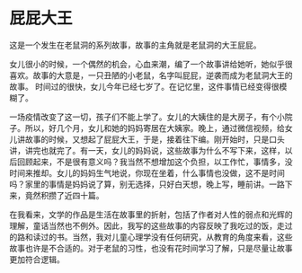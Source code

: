# 屁屁大王
这是一个发生在老鼠洞的系列故事，故事的主角就是老鼠洞的大王屁屁。

女儿很小的时候，一个偶然的机会，心血来潮，编了一个故事讲给她听，她似乎很喜欢。故事的大意是，一只丑陋的小老鼠，名字叫屁屁，逆袭而成为老鼠洞大王的故事。
时间过的很快，女儿今年已经七岁了。在记忆里，这件事情已经变得很模糊了。

一场疫情改变了这一切，孩子们不能上学了。女儿的大姨住的是大房子，有个小院子。所以，好几个月，女儿和她的妈妈寄居在大姨家。晚上，通过微信视频，给女儿讲故事的时候，又想起了屁屁大王，于是，接着往下编。刚开始时，只是口头讲，讲完也就完了。有一天，女儿的妈妈说，这些故事为什么不写下来，这样，以后回顾起来，不是很有意义吗？我当然不想增加这个负担，以工作忙，事情多，没时间来推却。女儿的妈妈生气地说，你现在坐着，什么事情也没做，这不是时间吗？家里的事情是妈妈说了算，别无选择，只好白天想，晚上写，睡前讲。一路下来，竟然积攒了近四十篇。

在我看来，文学的作品是生活在故事里的折射，包括了作者对人性的弱点和光辉的理解，童话当然也不例外。因此，我写的这些故事的内容反映了我吃过的饭，走过的路和读过的书。当然，我对儿童心理学没有任何研究，从教育的角度来看，这些故事也许是不合适的。对于老鼠的习性，也没有花时间学习了解，只是尽量让故事更加符合逻辑。

